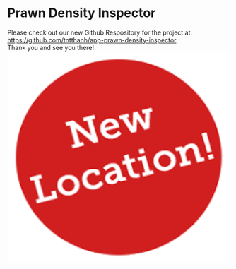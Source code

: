 # Prawn Density Inspector
Please check out our new Github Respository for the project at: 
<br/>
https://github.com/tntthanh/app-prawn-density-inspector
<br/>
Thank you and see you there!
[<img src="image.png" width="929" height="480">](https://github.com/tntthanh/app-prawn-density-inspector)
